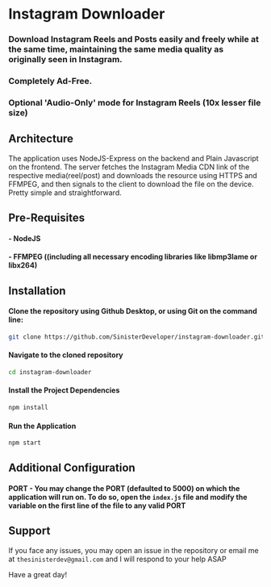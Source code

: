 # Instagram Downloader

### Download Instagram Reels and Posts easily and freely while at the same time, maintaining the same media quality as originally seen in Instagram. 
### Completely Ad-Free. 
### Optional 'Audio-Only' mode for Instagram Reels (10x lesser file size)

## Architecture

The application uses NodeJS-Express on the backend and Plain Javascript on the frontend. The server fetches the Instagram Media CDN link of the respective media(reel/post) and downloads the resource using HTTPS and FFMPEG, and then signals to the client to download the file on the device. Pretty simple and straightforward.

## Pre-Requisites

#### - NodeJS

#### - FFMPEG ((including all necessary encoding libraries like libmp3lame or libx264)

## Installation

#### Clone the repository using Github Desktop, or using Git on the command line:

```bash
git clone https://github.com/SinisterDeveloper/instagram-downloader.git
```

#### Navigate to the cloned repository

```bash
cd instagram-downloader
```

#### Install the Project Dependencies

```bash
npm install
```

#### Run the Application

```bash
npm start
```

## Additional Configuration

#### PORT - You may change the PORT (defaulted to 5000) on which the application will run on. To do so, open the `index.js` file and modify the variable on the first line of the file to any valid PORT

## Support

If you face any issues, you may open an issue in the repository or email me at `thesinisterdev@gmail.com` and I will respond to your help ASAP

Have a great day!

